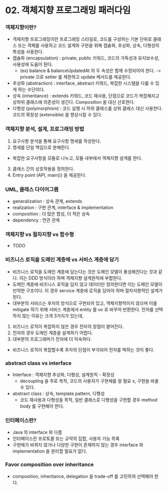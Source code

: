 # 02. 객체지향 프로그래밍 패러다임
### 객체지향이란?
- 객체지향 프로그래밍이란 프로그래밍 스타일로, 코드를 구성하는 기본 단위로 클래스 또는 객체를 사용하고 코드 설계와 구현을 위해 캡슐화, 추상화, 상속, 다형성의 특성을 사용한다.
- 캡슐화 (encapsulation) : private, public 키워드, 코드의 가독성과 유지보수성, 사용성에 도움이 된다.
  - (ex) balance & balanceUpdatedAt 의 두 속성은 함께 수정되어야 한다. -> private 으로 setter 를 제한하고 update 메서드를 제공한다.
- 추상화 (abstraction) : interface, abstract 키워드, 복잡한 시스템을 다룰 수 있게 하는 수단이다.
- 상속 (inheritance) : extends 키워드, 코드 재사용, 단점으로 코드가 복잡해지고 상하위 클래스에 의존성이 생긴다. Composition 을 대신 선호한다.
- 다형성 (polymorphism) : 코드 실행 시 하위 클래스를 상위 클래스 대신 사용한다. 코드의 확장성 (extensible) 을 향상시킬 수 있다.


### 객체지향 분석, 설계, 프로그래밍 방법
1. 요구사항 분석을 통해 요구사항 명세를 작성한다.
2. 명세를 단일 책임으로 분해한다.
  - 복잡한 요구사항을 모듈로 나누고, 모듈 내부에서 객체지향 설계를 한다.
3. 클래스 간의 상호작용을 정의한다.
4. Entry point (API, main()) 을 제공한다.

### UML, 클래스 다이어그램
- generalization : 상속 관계, extends
- realization : 구현 관계, interface & implementation
- composition : 더 많은 합성, 더 적은 상속
- dependency : 연관 관계

### 객체지향 vs 절차지향 vs 함수형
- TODO

### 비즈니스 로직을 도메인 계층에 vs 서비스 계층에 담기
- 비즈니스 로직을 도메인 계층에 담는다는 것은 도메인 모델이 풍성해진다는 것과 같다. 이는 DDD 방식이라 하며 객체지향 설계원칙에 부합한다.
- 도메인 계층에 비즈니스 로직을 담지 않고 데이터만 정의한다면 이는 도메인 모델이 빈약한 구조이다. 이 경우 service 계층에 로직을 담아야 하며 절차지향적인 설계가 된다.
- 대부분의 서비스는 후자의 방식으로 구현되어 있고, 객체지향적이지 않으며 이를 mitigate 하기 위해 서비스 계층에서 entity 를 vo 로 바꾸어 반환한다. 전자를 선택하지 않는 이유는 크게 3가지가 있는데,
1. 비즈니스 로직이 복잡하지 않은 경우 전자의 장점이 옅어진다.
2. 전자의 경우 도메인 계층을 설계하기 어렵다.
3. 대부분의 프로그래머가 전자에 더 익숙하다.

- 비즈니스 로직이 복잡할수록 후자의 단점이 부각되어 전자를 택하는 것이 좋다.

### abstract class vs interface
- Interface : 객체지향 추상화, 다형성, 설계원칙 - 확장성
  - decoupling 을 주로 목적, 코드의 사용자가 구현체를 알 필요 x, 구현을 바꿀 수 있다.
- abstract class : 상속, template pattern, 다형성
  - 코드 재사용과 다형성을 목적, 일반 클래스로 다형성을 구현할 경우 method body 를 구현해야 한다.

### 인터페이스란?
- Java 의 interface 와 다름
- 인터페이스란 프로토콜 또는 규약의 집합, 사용자 기능 목록
- 구현체가 바뀌지 않거나 다양한 구현이 존재하지 않는 경우 interface 와 implementation 을 분리할 필요가 없다.

### Favor composition over inheritance
- composition, inheritance, delegation 을 trade-off 를 고민하여 선택해야 한다.

